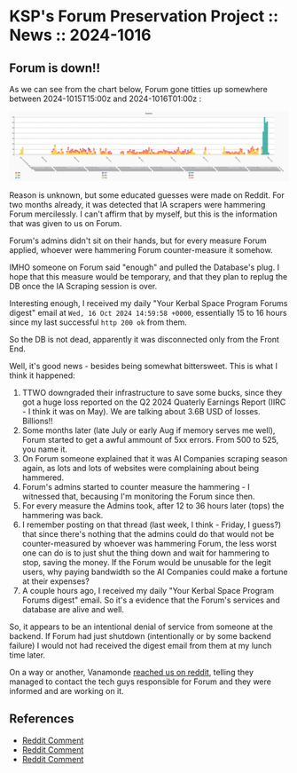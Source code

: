 # KSP's Forum Preservation Project :: News :: 2024-1016

## Forum is down!!

As we can see from the chart below, Forum gone titties up somewhere between 2024-1015T15:00z and 2024-1016T01:00z :

![20241016.Events.png](../../../../torrent/reports/report_chart/20241016.Events.png#FullWidth)

Reason is unknown, but some educated guesses were made on Reddit. For two months already, it was detected that IA scrapers were hammering Forum mercilessly. I can't affirm that by myself, but this is the information that was given to us on Forum.

Forum's admins didn't sit on their hands, but for every measure Forum applied, whoever were hammering Forum counter-measure it somehow.

IMHO someone on Forum said "enough" and pulled the Database's plug. I hope that this measure would be temporary, and that they plan to replug the DB once the IA Scraping session is over.

Interesting enough, I received my daily "Your Kerbal Space Program Forums digest" email at `Wed, 16 Oct 2024 14:59:58 +0000`, essentially 15 to 16 hours since my last successful `http 200 ok` from them.

So the DB is not dead, apparently it was disconnected only from the Front End.

Well, it's good news - besides being somewhat bittersweet. This is what I think it happened:

1. TTWO downgraded their infrastructure to save some bucks, since they got a huge loss reported on the Q2 2024 Quaterly Earnings Report (IIRC - I think it was on May). We are talking about 3.6B USD of losses. Billions!!
1. Some months later (late July or early Aug if memory serves me well), Forum started to get a awful ammount of 5xx errors. From 500 to 525, you name it.
1. On Forum someone explained that it was AI Companies scraping season again, as lots and lots of websites were complaining about being hammered.
1. Forum's admins started to counter measure the hammering - I witnessed that, becausing I'm monitoring the Forum since then.
1. For every measure the Admins took, after 12 to 36 hours later (tops) the hammering was back.
1. I remember posting on that thread (last week, I think - Friday, I guess?) that since there's nothing that the admins could do that would not be counter-measured by whoever was hammering Forum, the less worst one can do is to just shut the thing down and wait for hammering to stop, saving the money. If the Forum would be unusable for the legit users, why paying bandwidth so the AI Companies could make a fortune at their expenses?
1. A couple hours ago, I received my daily "Your Kerbal Space Program Forums digest" email. So it's a evidence that the Forum's services and database are alive and well.

So, it appears to be an intentional denial of service from someone at the backend. If Forum had just shutdown (intentionally or by some backend failure) I would not had received the digest email from them at my lunch time later. 

On a way or another, Vanamonde [reached us on reddit](https://www.reddit.com/r/KerbalSpaceProgram/comments/1g4j9rn/comment/ls8ex0o/), telling they managed to contact the tech guys responsible for Forum and they were informed and are working on it.


## References

* [Reddit Comment](https://www.reddit.com/r/KerbalSpaceProgram/comments/1g4j9rn/comment/ls7bxz3/?utm_source=share&utm_medium=web3x&utm_name=web3xcss&utm_term=1&utm_content=share_button)
* [Reddit Comment](https://www.reddit.com/r/KerbalSpaceProgram/comments/1g4j9rn/comment/ls7p4bg/?utm_source=share&utm_medium=web3x&utm_name=web3xcss&utm_term=1&utm_content=share_button)
* [Reddit Comment](https://www.reddit.com/r/KerbalSpaceProgram/comments/1g51izh/comment/ls8c5jr/?utm_source=share&utm_medium=web3x&utm_name=web3xcss&utm_term=1&utm_content=share_button)
